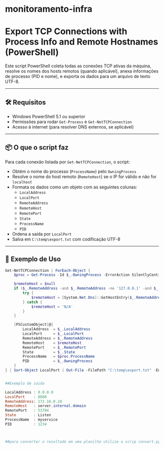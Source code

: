 # monitoramento-infra
# Export TCP Connections with Process Info and Remote Hostnames (PowerShell)

Este script PowerShell coleta todas as conexões TCP ativas da máquina, resolve os nomes dos hosts remotos (quando aplicável), anexa informações de processo (PID e nome), e exporta os dados para um arquivo de texto UTF-8.

---

## 🛠️ Requisitos

- Windows PowerShell 5.1 ou superior
- Permissões para rodar `Get-Process` e `Get-NetTCPConnection`
- Acesso à internet (para resolver DNS externos, se aplicável)

---

## 📦 O que o script faz

Para cada conexão listada por `Get-NetTCPConnection`, o script:

- Obtém o nome do processo (`ProcessName`) pelo `OwningProcess`
- Resolve o nome do host remoto (`RemoteHost`) se o IP for válido e não for `localhost`
- Formata os dados como um objeto com as seguintes colunas:
  - `LocalAddress`
  - `LocalPort`
  - `RemoteAddress`
  - `RemoteHost`
  - `RemotePort`
  - `State`
  - `ProcessName`
  - `PID`
- Ordena a saída por `LocalPort`
- Salva em `C:\temp\export.txt` com codificação UTF-8

---

## 📜 Exemplo de Uso

```powershell
Get-NetTCPConnection | ForEach-Object {
    $proc = Get-Process -Id $_.OwningProcess -ErrorAction SilentlyContinue

    $remoteHost = $null
    if ($_.RemoteAddress -and $_.RemoteAddress -ne '127.0.0.1' -and $_.RemoteAddress -ne '::1') {
        try {
            $remoteHost = [System.Net.Dns]::GetHostEntry($_.RemoteAddress).HostName
        } catch {
            $remoteHost = 'N/A'
        }
    }

    [PSCustomObject]@{
        LocalAddress  = $_.LocalAddress
        LocalPort     = $_.LocalPort
        RemoteAddress = $_.RemoteAddress
        RemoteHost    = $remoteHost
        RemotePort    = $_.RemotePort
        State         = $_.State
        ProcessName   = $proc.ProcessName
        PID           = $_.OwningProcess
    }
} | Sort-Object LocalPort | Out-File -FilePath "C:\temp\export.txt" -Encoding UTF8


##Exemplo de saida

LocalAddress : 0.0.0.0
LocalPort    : 8080
RemoteAddress: 172.16.0.10
RemoteHost   : server.internal.domain
RemotePort   : 53784
State        : Listen
ProcessName  : myservice
PID          : 1234



##para converter o resultado em uma planilha utilize o scrip convert.py
